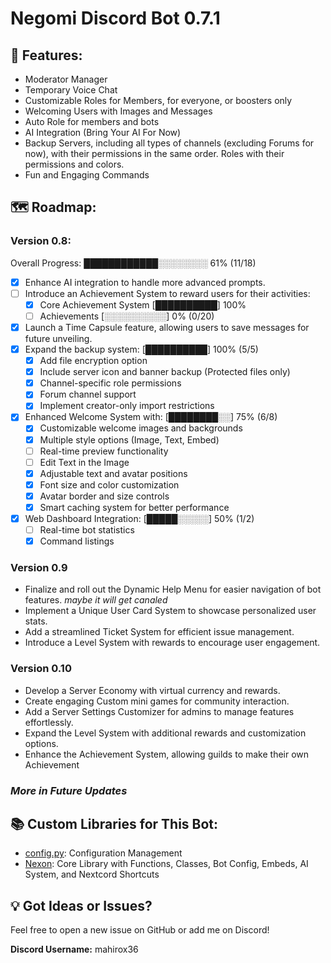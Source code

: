 # Negomi Discord Bot 0.7.1

## 🚀 Features:

- Moderator Manager
- Temporary Voice Chat
- Customizable Roles for Members, for everyone, or boosters only
- Welcoming Users with Images and Messages
- Auto Role for members and bots
- AI Integration (Bring Your AI For Now)
- Backup Servers, including all types of channels (excluding Forums for now), with their permissions in the same order. Roles with their permissions and colors.
- Fun and Engaging Commands

## 🗺️ Roadmap:

### Version 0.8:
Overall Progress: ████████████░░░░░░░░ 61% (11/18)
- [x] Enhance AI integration to handle more advanced prompts.
- [ ] Introduce an Achievement System to reward users for their activities: 
    - [x] Core Achievement System [██████████] 100%
    - [ ] Achievements [░░░░░░░░░░] 0% (0/20)
- [x] Launch a Time Capsule feature, allowing users to save messages for future unveiling.
- [x] Expand the backup system: [██████████] 100% (5/5)
    - [x] Add file encryption option
    - [x] Include server icon and banner backup (Protected files only)
    - [x] Channel-specific role permissions
    - [x] Forum channel support
    - [x] Implement creator-only import restrictions
- [x] Enhanced Welcome System with: [████████░░] 75% (6/8)
    - [x] Customizable welcome images and backgrounds
    - [x] Multiple style options (Image, Text, Embed)
    - [ ] Real-time preview functionality
    - [ ] Edit Text in the Image
    - [x] Adjustable text and avatar positions
    - [x] Font size and color customization
    - [x] Avatar border and size controls
    - [x] Smart caching system for better performance
- [x] Web Dashboard Integration: [█████░░░░░] 50% (1/2)
    - [ ] Real-time bot statistics
    - [x] Command listings

### Version 0.9

- Finalize and roll out the Dynamic Help Menu for easier navigation of bot features. *maybe it will get canaled*
- Implement a Unique User Card System to showcase personalized user stats.
- Add a streamlined Ticket System for efficient issue management.
- Introduce a Level System with rewards to encourage user engagement.

### Version 0.10

- Develop a Server Economy with virtual currency and rewards.
- Create engaging Custom mini games for community interaction.
- Add a Server Settings Customizer for admins to manage features effortlessly.
- Expand the Level System with additional rewards and customization options.
- Enhance the Achievement System, allowing guilds to make their own Achievement

### *More in Future Updates*

## 📚 Custom Libraries for This Bot:

- [config.py](https://github.com/mahirox36/Negomi/blob/main/modules/config.py): Configuration Management
- [Nexon](https://github.com/mahirox36/Negomi/blob/main/modules/Nexon/): Core Library with Functions, Classes, Bot Config, Embeds, AI System, and Nextcord Shortcuts

## 💡 Got Ideas or Issues?

Feel free to open a new issue on GitHub or add me on Discord!

**Discord Username:** mahirox36
